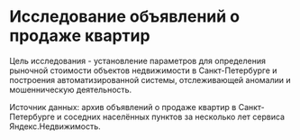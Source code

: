 # Исследование объявлений о продаже квартир

Цель исследования - установление параметров для определения рыночной стоимости объектов недвижимости в Санкт-Петербурге и построения автоматизированной системы, отслеживающей аномалии и мошенническую деятельность.

Источник данных: архив объявлений о продаже квартир в Санкт-Петербурге и соседних населённых пунктов за несколько лет сервиса Яндекс.Недвижимость. 


